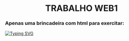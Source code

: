 <h1 align="center">
   TRABALHO WEB1  
   <h3 align="left">Apenas uma brincadeira com html para exercitar:</h3>
  
   [![Typing SVG](https://readme-typing-svg.demolab.com?font=Fira+Code&pause=1000&color=37F70E&width=435&lines=%F0%9F%8E%A7LIGUE+O+SOM+PARA+EXECUTAR%F0%9F%8E%A7)](https://git.io/typing-svg)
